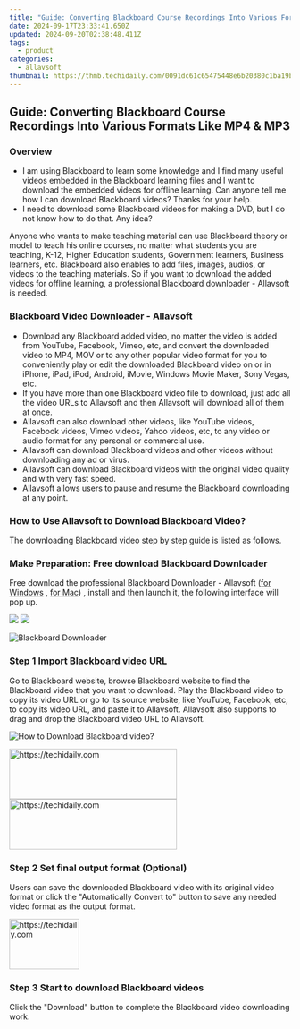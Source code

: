 ```yaml
---
title: "Guide: Converting Blackboard Course Recordings Into Various Formats Like MP4 & MP3"
date: 2024-09-17T23:33:41.650Z
updated: 2024-09-20T02:38:48.411Z
tags:
  - product
categories:
  - allavsoft
thumbnail: https://thmb.techidaily.com/0091dc61c65475448e6b20380c1ba19b6aec743f43714543b259bc14c7475306.jpg
---
```


## Guide: Converting Blackboard Course Recordings Into Various Formats Like MP4 & MP3

### Overview

* I am using Blackboard to learn some knowledge and I find many useful videos embedded in the Blackboard learning files and I want to download the embedded videos for offline learning. Can anyone tell me how I can download Blackboard videos? Thanks for your help.
* I need to download some Blackboard videos for making a DVD, but I do not know how to do that. Any idea?

Anyone who wants to make teaching material can use Blackboard theory or model to teach his online courses, no matter what students you are teaching, K-12, Higher Education students, Government learners, Business learners, etc. Blackboard also enables to add files, images, audios, or videos to the teaching materials. So if you want to download the added videos for offline learning, a professional Blackboard downloader - Allavsoft is needed.

### Blackboard Video Downloader - Allavsoft

* Download any Blackboard added video, no matter the video is added from YouTube, Facebook, Vimeo, etc, and convert the downloaded video to MP4, MOV or to any other popular video format for you to conveniently play or edit the downloaded Blackboard video on or in iPhone, iPad, iPod, Android, iMovie, Windows Movie Maker, Sony Vegas, etc.
* If you have more than one Blackboard video file to download, just add all the video URLs to Allavsoft and then Allavsoft will download all of them at once.
* Allavsoft can also download other videos, like YouTube videos, Facebook videos, Vimeo videos, Yahoo videos, etc, to any video or audio format for any personal or commercial use.
* Allavsoft can download Blackboard videos and other videos without downloading any ad or virus.
* Allavsoft can download Blackboard videos with the original video quality and with very fast speed.
* Allavsoft allows users to pause and resume the Blackboard downloading at any point.

### How to Use Allavsoft to Download Blackboard Video?

The downloading Blackboard video step by step guide is listed as follows.

### Make Preparation: Free download Blackboard Downloader

Free download the professional Blackboard Downloader - Allavsoft ([for Windows](https://tools.techidaily.com/allavsoft/products/) , [for Mac](https://tools.techidaily.com/allavsoft/products/)) , install and then launch it, the following interface will pop up.

[![](https://www.allavsoft.com/how-to/../images/how-to/free-download-win.jpg)](https://tools.techidaily.com/allavsoft/products/) [![](https://www.allavsoft.com/how-to/../images/how-to/free-download-mac.jpg)](https://tools.techidaily.com/allavsoft/products/)

![Blackboard Downloader](https://www.allavsoft.com/how-to/../images/allavsoft/screen-shot-600.jpg)

### Step 1 Import Blackboard video URL

Go to Blackboard website, browse Blackboard website to find the Blackboard video that you want to download. Play the Blackboard video to copy its video URL or go to its source website, like YouTube, Facebook, etc, to copy its video URL, and paste it to Allavsoft. Allavsoft also supports to drag and drop the Blackboard video URL to Allavsoft.

![How to Download Blackboard video?](https://www.allavsoft.com/how-to/../images/how-to/download-rtmp-video/download-rtmp-video.jpg)

<!-- affiliate ads begin -->
<a href="https://wigfever.sjv.io/c/5597632/1995803/22899" target="_top" id="1995803">
  <img src="//a.impactradius-go.com/display-ad/22899-1995803" border="0" alt="https://techidaily.com" width="300" height="90"/>
</a>
<img height="0" width="0" src="https://wigfever.sjv.io/i/5597632/1995803/22899" style="position:absolute;visibility:hidden;" border="0" />
<!-- affiliate ads end -->

<!-- affiliate ads begin -->
<a href="https://wigfever.sjv.io/c/5597632/2005183/22899" target="_top" id="2005183">
  <img src="//a.impactradius-go.com/display-ad/22899-2005183" border="0" alt="https://techidaily.com" width="300" height="90"/>
</a>
<img height="0" width="0" src="https://wigfever.sjv.io/i/5597632/2005183/22899" style="position:absolute;visibility:hidden;" border="0" />
<!-- affiliate ads end -->

### Step 2 Set final output format (Optional)

Users can save the downloaded Blackboard video with its original video format or click the "Automatically Convert to" button to save any needed video format as the output format.

<!-- affiliate ads begin -->
<a href="https://aligracehair.sjv.io/c/5597632/2135395/19272" target="_top" id="2135395">
  <img src="//a.impactradius-go.com/display-ad/19272-2135395" border="0" alt="https://techidaily.com" width="125" height="90"/>
</a>
<img height="0" width="0" src="https://aligracehair.sjv.io/i/5597632/2135395/19272" style="position:absolute;visibility:hidden;" border="0" />
<!-- affiliate ads end -->

### Step 3 Start to download Blackboard videos

Click the "Download" button to complete the Blackboard video downloading work.

<ins class="adsbygoogle"
     style="display:block"
     data-ad-format="autorelaxed"
     data-ad-client="ca-pub-7571918770474297"
     data-ad-slot="1223367746"></ins>

<ins class="adsbygoogle"
     style="display:block"
     data-ad-client="ca-pub-7571918770474297"
     data-ad-slot="8358498916"
     data-ad-format="auto"
     data-full-width-responsive="true"></ins>
